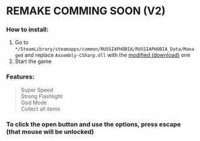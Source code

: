# REMAKE COMMING SOON (V2)

### How to install:
1. Go to <code>*/SteamLibrary/steamapps/common/RUSSIAPHOBIA/RUSSIAPHOBIA_Data/Managed</code> and replace <code>Assembly-CSharp.dll</code> with the [modified (download)](https://github.com/mopsfl/dnSpy-codes/raw/main/RUSSIAPHOBIA/mod%20menu/Assembly-CSharp.dll) one
2. Start the game

### Features:
> Super Speed<br>
> Strong Flashlight<br>
> God Mode<br>
> Collect all items<br>


### To click the open button and use the options, press escape (that mouse will be unlocked)
